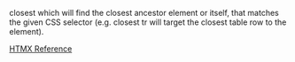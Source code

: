 closest <CSS selector> which will find the closest ancestor element or itself, that matches the given CSS selector (e.g. closest tr will target the closest table row to the element).


[HTMX Reference](https://htmx.org/attributes/hx-disabled-elt/)
